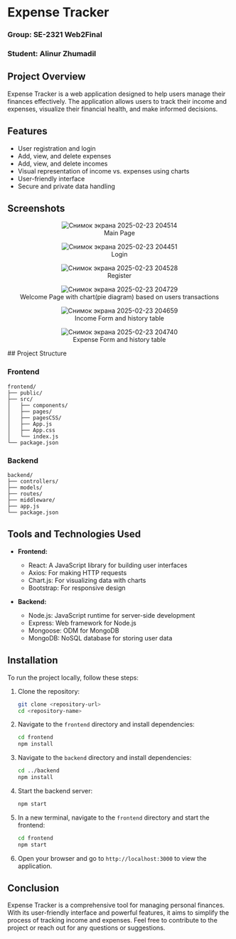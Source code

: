 # Expense Tracker
### Group: SE-2321 Web2Final 
### Student: Alinur Zhumadil

## Project Overview
Expense Tracker is a web application designed to help users manage their finances effectively. The application allows users to track their income and expenses, visualize their financial health, and make informed decisions.

## Features
- User registration and login
- Add, view, and delete expenses
- Add, view, and delete incomes
- Visual representation of income vs. expenses using charts
- User-friendly interface
- Secure and private data handling

## Screenshots

<p align="center">
  <img src="https://github.com/user-attachments/assets/b31e8dbe-f146-43ee-8317-4af54ddbc664" alt="Снимок экрана 2025-02-23 204514"><br>
   Main Page
</p>

<p align="center">
  <img src="https://github.com/user-attachments/assets/986df10b-83af-4d31-b185-a93f7aed26ae" alt="Снимок экрана 2025-02-23 204451"><br>
   Login
</p>

<p align="center">
  <img src="https://github.com/user-attachments/assets/39657f12-596f-4c6b-8f6c-c626327555f6" alt="Снимок экрана 2025-02-23 204528"><br>
   Register
</p>

<p align="center">
  <img src="https://github.com/user-attachments/assets/cabe8aa6-5181-4a95-ac02-470ee51ed6cd" alt="Снимок экрана 2025-02-23 204729"><br>
   Welcome Page with chart(pie diagram) based on users transactions
</p>

<p align="center">
  <img src="https://github.com/user-attachments/assets/a8d5e0fa-61b5-476b-b7ef-4fbd02b8966a" alt="Снимок экрана 2025-02-23 204659"><br>
   Income Form and history table
</p>

<p align="center">
  <img src="https://github.com/user-attachments/assets/0e4a9906-9da8-4de4-8158-032ed48e48cb" alt="Снимок экрана 2025-02-23 204740"><br>
   Expense Form and history table
</p>
## Project Structure

### Frontend  
```
frontend/  
├── public/                
├── src/                    
│   ├── components/      
│   ├── pages/         
│   ├── pagesCSS/        
│   ├── App.js           
│   ├── App.css         
│   └── index.js        
└── package.json          
```

### Backend  
```
backend/  
├── controllers/          
├── models/           
├── routes/             
├── middleware/            
├── app.js               
└── package.json        
```

## Tools and Technologies Used
- **Frontend:**
  - React: A JavaScript library for building user interfaces
  - Axios: For making HTTP requests
  - Chart.js: For visualizing data with charts
  - Bootstrap: For responsive design

- **Backend:**
  - Node.js: JavaScript runtime for server-side development
  - Express: Web framework for Node.js
  - Mongoose: ODM for MongoDB
  - MongoDB: NoSQL database for storing user data

## Installation
To run the project locally, follow these steps:

1. Clone the repository:
   ```bash
   git clone <repository-url>
   cd <repository-name>
   ```

2. Navigate to the `frontend` directory and install dependencies:
   ```bash
   cd frontend
   npm install
   ```

3. Navigate to the `backend` directory and install dependencies:
   ```bash
   cd ../backend
   npm install
   ```

4. Start the backend server:
   ```bash
   npm start
   ```

5. In a new terminal, navigate to the `frontend` directory and start the frontend:
   ```bash
   cd frontend
   npm start
   ```

6. Open your browser and go to `http://localhost:3000` to view the application.

## Conclusion
Expense Tracker is a comprehensive tool for managing personal finances. With its user-friendly interface and powerful features, it aims to simplify the process of tracking income and expenses. Feel free to contribute to the project or reach out for any questions or suggestions.
